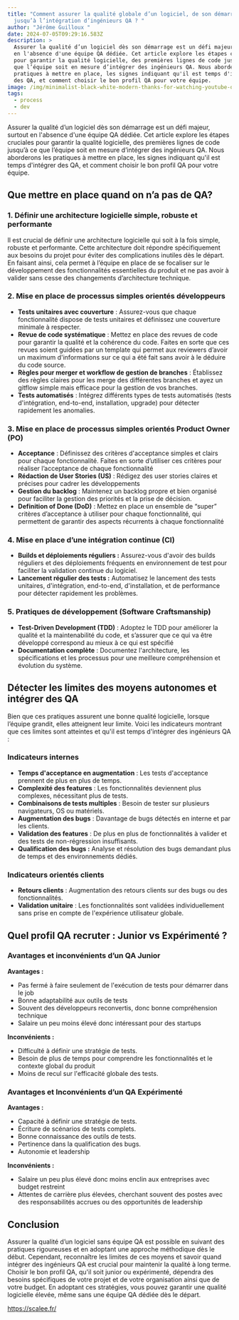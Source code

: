 ```yaml
---
title: "Comment assurer la qualité globale d’un logiciel, de son démarrage
  jusqu’à l’intégration d’ingénieurs QA ? "
author: "Jérôme Guilloux "
date: 2024-07-05T09:29:16.583Z
description: >
  Assurer la qualité d’un logiciel dès son démarrage est un défi majeur, surtout
  en l'absence d'une équipe QA dédiée. Cet article explore les étapes cruciales
  pour garantir la qualité logicielle, des premières lignes de code jusqu’à ce
  que l’équipe soit en mesure d’intégrer des ingénieurs QA. Nous aborderons les
  pratiques à mettre en place, les signes indiquant qu'il est temps d'intégrer
  des QA, et comment choisir le bon profil QA pour votre équipe.
image: /img/minimalist-black-white-modern-thanks-for-watching-youtube-outro-video-20-.png
tags:
  - process
  - dev
---
```

Assurer la qualité d’un logiciel dès son démarrage est un défi majeur, surtout en l'absence d'une équipe QA dédiée. Cet article explore les étapes cruciales pour garantir la qualité logicielle, des premières lignes de code jusqu’à ce que l’équipe soit en mesure d’intégrer des ingénieurs QA. Nous aborderons les pratiques à mettre en place, les signes indiquant qu'il est temps d'intégrer des QA, et comment choisir le bon profil QA pour votre équipe.

## Que mettre en place quand on n’a pas de QA?

### 1. Définir une architecture logicielle simple, robuste et performante

Il est crucial de définir une architecture logicielle qui soit à la fois simple, robuste et performante. Cette architecture doit répondre spécifiquement aux besoins du projet pour éviter des complications inutiles dès le départ. En faisant ainsi, cela permet à l’équipe en place de se focaliser sur le développement des fonctionnalités essentielles du produit et ne pas avoir à valider sans cesse des changements d’architecture technique.

### 2. Mise en place de processus simples orientés développeurs

* **Tests unitaires avec couverture** : Assurez-vous que chaque fonctionnalité dispose de tests unitaires et définissez une couverture minimale à respecter.
* **Revue de code systématique** : Mettez en place des revues de code pour garantir la qualité et la cohérence du code. Faites en sorte que ces revues soient guidées par un template qui permet aux reviewers d’avoir un maximum d'informations sur ce qui a été fait sans avoir à le déduire du code source.
* **Règles pour merger et workflow de gestion de branches** : Établissez des règles claires pour les merge des différentes branches et ayez un gitflow simple mais efficace pour la gestion de vos branches.
* **Tests automatisés** : Intégrez différents types de tests automatisés (tests d'intégration, end-to-end, installation, upgrade) pour détecter rapidement les anomalies.

### 3. Mise en place de processus simples orientés Product Owner (PO)

* **Acceptance** : Définissez des critères d'acceptance simples et clairs pour chaque fonctionnalité. Faites en sorte d’utiliser ces critères pour réaliser l’acceptance de chaque fonctionnalité
* **Rédaction de User Stories (US)** : Rédigez des user stories claires et précises pour cadrer les développements
* **Gestion du backlog** : Maintenez un backlog propre et bien organisé pour faciliter la gestion des priorités et la prise de décision.
* **Definition of Done (DoD)** : Mettez en place un ensemble de “super” critères d’acceptance à utiliser pour chaque fonctionnalité, qui permettent de garantir des aspects récurrents à chaque fonctionnalité

### 4. Mise en place d’une intégration continue (CI)

* **Builds et déploiements réguliers :** Assurez-vous d'avoir des builds réguliers et des déploiements fréquents en environnement de test pour faciliter la validation continue du logiciel.
* **Lancement régulier des tests :** Automatisez le lancement des tests unitaires, d'intégration, end-to-end, d'installation, et de performance pour détecter rapidement les problèmes.

### 5. Pratiques de développement (Software Craftsmanship)

* **Test-Driven Development (TDD)** : Adoptez le TDD pour améliorer la qualité et la maintenabilité du code, et s’assurer que ce qui va être développé correspond au mieux à ce qui est spécifié
* **Documentation complète** : Documentez l'architecture, les spécifications et les processus pour une meilleure compréhension et évolution du système.

## Détecter les limites des moyens autonomes et intégrer des QA

Bien que ces pratiques assurent une bonne qualité logicielle, lorsque l’équipe grandit, elles atteignent leur limite. Voici les indicateurs montrant que ces limites sont atteintes et qu'il est temps d'intégrer des ingénieurs QA :

### Indicateurs internes

* **Temps d'acceptance en augmentation** : Les tests d'acceptance prennent de plus en plus de temps.
* **Complexité des features** : Les fonctionnalités deviennent plus complexes, nécessitant plus de tests.
* **Combinaisons de tests multiples** : Besoin de tester sur plusieurs navigateurs, OS ou matériels.
* **Augmentation des bugs** : Davantage de bugs détectés en interne et par les clients.
* **Validation des features** : De plus en plus de fonctionnalités à valider et des tests de non-régression insuffisants.
* **Qualification des bugs :** Analyse et résolution des bugs demandant plus de temps et des environnements dédiés.

### Indicateurs orientés clients

* **Retours clients** : Augmentation des retours clients sur des bugs ou des fonctionnalités.
* **Validation unitaire** : Les fonctionnalités sont validées individuellement sans prise en compte de l'expérience utilisateur globale.

## Quel profil QA recruter : Junior vs Expérimenté ?

### Avantages et inconvénients d’un QA Junior

**Avantages :**

* Pas fermé à faire seulement de l'exécution de tests pour démarrer dans le job
* Bonne adaptabilité aux outils de tests
* Souvent des développeurs reconvertis, donc bonne compréhension technique
* Salaire un peu moins élevé donc intéressant pour des startups

**Inconvénients :**

* Difficulté à définir une stratégie de tests.
* Besoin de plus de temps pour comprendre les fonctionnalités et le contexte global du produit
* Moins de recul sur l'efficacité globale des tests.

### Avantages et Inconvénients d’un QA Expérimenté

**Avantages :**

* Capacité à définir une stratégie de tests.
* Écriture de scénarios de tests complets.
* Bonne connaissance des outils de tests.
* Pertinence dans la qualification des bugs.
* Autonomie et leadership

**Inconvénients :**

* Salaire un peu plus élevé donc moins enclin aux entreprises avec budget restreint
* Attentes de carrière plus élevées, cherchant souvent des postes avec des responsabilités accrues ou des opportunités de leadership

## Conclusion

Assurer la qualité d’un logiciel sans équipe QA est possible en suivant des pratiques rigoureuses et en adoptant une approche méthodique dès le début. Cependant, reconnaître les limites de ces moyens et savoir quand intégrer des ingénieurs QA est crucial pour maintenir la qualité à long terme. Choisir le bon profil QA, qu'il soit junior ou expérimenté, dépendra des besoins spécifiques de votre projet et de votre organisation ainsi que de votre budget. En adoptant ces stratégies, vous pouvez garantir une qualité logicielle élevée, même sans une équipe QA dédiée dès le départ.

https://scalee.fr/